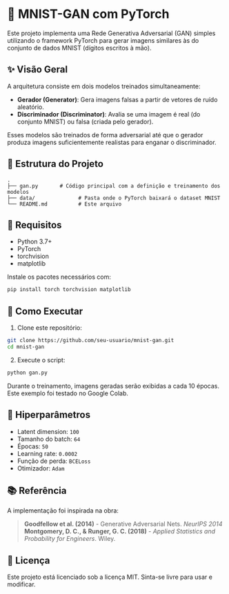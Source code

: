 # 🧠 MNIST-GAN com PyTorch

Este projeto implementa uma Rede Generativa Adversarial (GAN) simples utilizando o framework PyTorch para gerar imagens similares às do conjunto de dados MNIST (dígitos escritos à mão).

## ✨ Visão Geral

A arquitetura consiste em dois modelos treinados simultaneamente:

* **Gerador (Generator)**: Gera imagens falsas a partir de vetores de ruído aleatório.
* **Discriminador (Discriminator)**: Avalia se uma imagem é real (do conjunto MNIST) ou falsa (criada pelo gerador).

Esses modelos são treinados de forma adversarial até que o gerador produza imagens suficientemente realistas para enganar o discriminador.

## 📁 Estrutura do Projeto

```
.
├── gan.py       # Código principal com a definição e treinamento dos modelos
├── data/              # Pasta onde o PyTorch baixará o dataset MNIST
└── README.md          # Este arquivo
```

## 🧪 Requisitos

* Python 3.7+
* PyTorch
* torchvision
* matplotlib

Instale os pacotes necessários com:

```bash
pip install torch torchvision matplotlib
```

## 🚀 Como Executar

1. Clone este repositório:

```bash
git clone https://github.com/seu-usuario/mnist-gan.git
cd mnist-gan
```

2. Execute o script:

```bash
python gan.py
```

Durante o treinamento, imagens geradas serão exibidas a cada 10 épocas.
Este exemplo foi testado no Google Colab.

## 🧮 Hiperparâmetros

* Latent dimension: `100`
* Tamanho do batch: `64`
* Épocas: `50`
* Learning rate: `0.0002`
* Função de perda: `BCELoss`
* Otimizador: `Adam`

## 📚 Referência

A implementação foi inspirada na obra:

> **Goodfellow et al. (2014)** - Generative Adversarial Nets. *NeurIPS 2014*
> **Montgomery, D. C., & Runger, G. C. (2018)** - *Applied Statistics and Probability for Engineers*. Wiley.

## 📄 Licença

Este projeto está licenciado sob a licença MIT. Sinta-se livre para usar e modificar.


